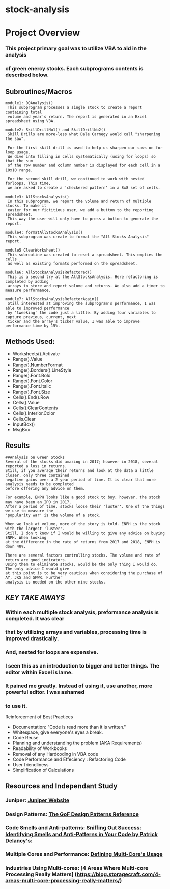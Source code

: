 # stock-analysis

# Project Overview

### This project primary goal was to utilize VBA to aid in the analysis 
### of green enercy stocks. Each subprograms contents is described below.

## Subroutines/Macros 

```
module1: DQAnalysis()
 This subprogram processes a single stock to create a report containing total 
 volume and year's return. The report is generated in an Excel spreadsheet using VBA.

module2: SkillDrillNo1() and SkillDrillNo2()
 Skill Drills are more-less what Dale Carnegy would call "sharpening the saw". 
 
 For the first skill drill is used to help us sharpen our saws on for loop usage. 
 We dive into filling in cells systematically (using for loops) so that the sum 
 of the row number and column number is displayed for each cell in a 10x10 range. 
 
 For the second skill drill, we continued to work with nested forloops. This time, 
 we are asked to create a 'checkered pattern' in a 8x8 set of cells. 
 
module3: AllStocksAnalysis()
 In this subprogram, we report the volume and return of multiple stocks. To make it 
 easier for our fictitious user, we add a button to the reporting spreadsheet. 
 This way the user will only have to press a button to generate the report. 

module4: formatAllStocksAnalysis()
 This subprogram was create to format the "All Stocks Analysis" report. 
 
module5 ClearWorksheet()
 This subroutine was created to reset a spreadsheet. This empties the cells 
 as well as existing formats performed on the spreadsheet. 
 
module6: AllStocksAnalysisRefactored()
 This is a second try at the AllStocksAnalysis. Here refactoring is completed by adding 
 arrays to store and report volume and returns. We also add a timer to measure performance.  

module7: AllStocksAnalysisRefactorAgain()
 Still interested at improving the subprogram's performance, I was able to improved performance
 by 'tweeking' the code just a little. By adding four variables to capture previous, current, next
 ticker and the array's ticker value, I was able to improve performance time by 15%. 
```

## Methods Used: 
- Worksheets().Activate
- Range().Value
- Range().NumberFormat
- Range().Borders().LineStyle
- Range().Font.Bold
- Range().Font.Color
- Range().Font.Italic
- Range().Font.Size
- Cells().End().Row
- Cells().Value
- Cells().ClearContents
- Cells().Interior.Color
- Cells.Clear
- InputBox()
- MsgBox

## Results 

```
##Analysis on Green Stocks
Several of the stocks did amazing in 2017; however in 2018, several reported a loss in returns. 
Still, if you average their returns and look at the data a little closer, only three contained 
negative gains over a 2 year period of time. It is clear that more analysis needs to be completed
before offering any advice on them.

For example, ENPH looks like a good stock to buy; however, the stock may have been an IPO in 2017. 
After a period of time, stocks loose their 'luster'. One of the things we use to measure the 
'popularity war' is the volume of a stock.

When we look at volume, more of the story is told. ENPH is the stock with the largest 'luster'.
Still, I don't know if I would be willing to give any advice on buying ENPH. When looking
at the difference in the rate of returns from 2017 and 2018, ENPH is down 48%.

There are several factors controlling stocks. The volume and rate of return are good indicators.
Using them to eliminate stocks, would be the only thing I would do. The only advice I would give
at this point is to be very cautious when considering the purchase of AY, JKS and SPWR. Further 
analysis is needed on the other nine stocks.
```

## _KEY TAKE AWAYS_
### Within each multiple stock analysis, preformance analysis is completed. It was clear 
### that by utilizing arrays and variables, processing time is improved drastically.
### And, nested for loops are expensive.

### I seen this as an introduction to bigger and better things. The editor within Excel is lame. 
### It pained me greatly. Instead of using it, use another, more powerful editor. I was ashamed 
### to use it.

Reinforcement of Best Practices
- Documentation: "Code is read more than it is written."
- Whitespace, give everyone's eyes a break.
- Code Reuse
- Planning and understanding the problem (AKA Requirements)
- Readability of Workbooks
- Removal of any Hardcoding in VBA code
- Code Performance and Effeciency : Refactoring Code
- User friendliness
- Simplification of Calculations

## Resources and Independant Study

### Juniper: [Juniper Website](https://www.juniper-design.com/)

### Design Patterns: [The GoF Design Patterns Reference](http://w3sdesign.com/GoF_Design_Patterns_Reference0100.pdf)

### Code Smells and Anti-patterns: [Sniffing Out Success: Identifying Smells and Anti-Patterns in Your Code by Patrick Delancy's:](https://patrickdelancy.com/2013/02/sniffing-out-success-identifying-smells-and-anti-patterns-in-your-code/)

### Multiple Cores and Performance: [Defining Multi-Core's Usage](https://www.newcmi.com/blog/how-many-cores#:~:text=When%20a%20computer%20multi-tasks%2C%20because%20a%20single-core%20processor,quicker%20transfer%20of%20data%20at%20any%20given%20time.)

### Industries Using Multi-cores: [4 Areas Where Multi-core Processing Really Matters] (https://blog.storagecraft.com/4-areas-multi-core-processing-really-matters/)